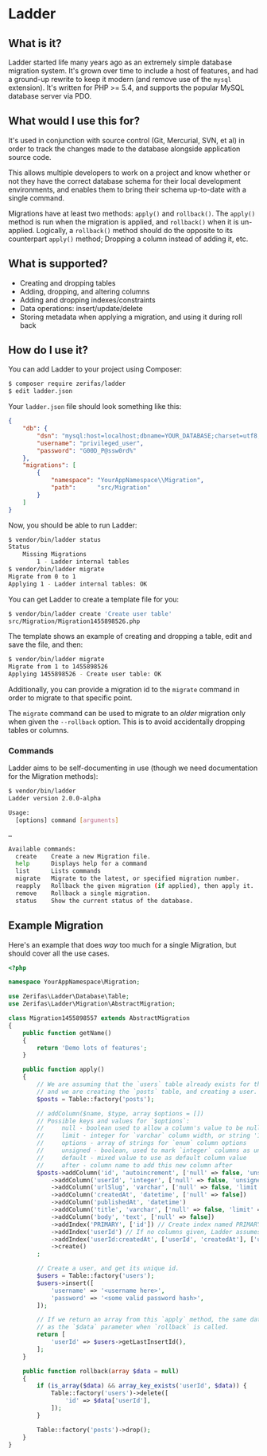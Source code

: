 # Ladder

## What is it?

Ladder started life many years ago as an extremely simple database migration system.
It's grown over time to include a host of features, and had a ground-up rewrite to keep
it modern (and remove use of the `mysql` extension). It's written for PHP >= 5.4, and
supports the popular MySQL database server via PDO.

## What would I use this for?

It's used in conjunction with source control (Git, Mercurial, SVN, et al) in order to
track the changes made to the database alongside application source code.

This allows multiple developers to work on a project and know whether or not they
have the correct database schema for their local development environments, and
enables them to bring their schema up-to-date with a single command.

Migrations have at least two methods: `apply()` and `rollback()`. The `apply()` method
is run when the migration is applied, and `rollback()` when it is un-applied.
Logically, a `rollback()` method should do the opposite to its counterpart `apply()`
method; Dropping a column instead of adding it, etc.

## What is supported?

* Creating and dropping tables
* Adding, dropping, and altering columns
* Adding and dropping indexes/constraints
* Data operations: insert/update/delete
* Storing metadata when applying a migration, and using it during roll back

## How do I use it?

You can add Ladder to your project using Composer:

```bash
$ composer require zerifas/ladder
$ edit ladder.json
```

Your `ladder.json` file should look something like this:

```json
{
    "db": {
        "dsn": "mysql:host=localhost;dbname=YOUR_DATABASE;charset=utf8;",
        "username": "privileged_user",
        "password": "G00D_P@ssw0rd%"
    },
    "migrations": [
        {
            "namespace": "YourAppNamespace\\Migration",
            "path":      "src/Migration"
        }
    ]
}
```

Now, you should be able to run Ladder:

```bash
$ vendor/bin/ladder status
Status
    Missing Migrations
        1 - Ladder internal tables
$ vendor/bin/ladder migrate
Migrate from 0 to 1
Applying 1 - Ladder internal tables: OK
```

You can get Ladder to create a template file for you:

```bash
$ vendor/bin/ladder create 'Create user table'
src/Migration/Migration1455898526.php
```

The template shows an example of creating and dropping a table, edit and save the file, and then:

```bash
$ vendor/bin/ladder migrate
Migrate from 1 to 1455898526
Applying 1455898526 - Create user table: OK
```

Additionally, you can provide a migration id to the `migrate` command in order to migrate to that specific point.

The `migrate` command can be used to migrate to an _older_ migration only when given the `--rollback` option. This is to avoid accidentally dropping tables or columns.

### Commands

Ladder aims to be self-documenting in use (though we need documentation for the Migration methods):

```bash
$ vendor/bin/ladder
Ladder version 2.0.0-alpha

Usage:
  [options] command [arguments]

…

Available commands:
  create    Create a new Migration file.
  help      Displays help for a command
  list      Lists commands
  migrate   Migrate to the latest, or specified migration number.
  reapply   Rollback the given migration (if applied), then apply it.
  remove    Rollback a single migration.
  status    Show the current status of the database.
```

## Example Migration

Here's an example that does _way_ too much for a single Migration, but should cover all the use cases.

```php
<?php

namespace YourAppNamespace\Migration;

use Zerifas\Ladder\Database\Table;
use Zerifas\Ladder\Migration\AbstractMigration;

class Migration1455898557 extends AbstractMigration
{
    public function getName()
    {
        return 'Demo lots of features';
    }

    public function apply()
    {
        // We are assuming that the `users` table already exists for this example,
        // and we are creating the `posts` table, and creating a user.
        $posts = Table::factory('posts');

        // addColumn($name, $type, array $options = [])
        // Possible keys and values for `$options`:
        //     null - boolean used to allow a column's value to be null, default: true
        //     limit - integer for `varchar` column width, or string '10, 3' for `float`/`double` column precision
        //     options - array of strings for `enum` column options
        //     unsigned - boolean, used to mark `integer` columns as unsigned, default: false
        //     default - mixed value to use as default column value
        //     after - column name to add this new column after
        $posts->addColumn('id', 'autoincrement', ['null' => false, 'unsigned' => true])
            ->addColumn('userId', 'integer', ['null' => false, 'unsigned' => true])
            ->addColumn('urlSlug', 'varchar', ['null' => false, 'limit' => 10])
            ->addColumn('createdAt', 'datetime', ['null' => false])
            ->addColumn('publishedAt', 'datetime')
            ->addColumn('title', 'varchar', ['null' => false, 'limit' => 128])
            ->addColumn('body', 'text', ['null' => false])
            ->addIndex('PRIMARY', ['id']) // Create index named PRIMARY, containing the `id` column
            ->addIndex('userId') // If no columns given, Ladder assumes the name is a column
            ->addIndex('userId:createdAt', ['userId', 'createdAt'], ['unique' => true]) // Custom name, specified columns, and unique
            ->create()
        ;

        // Create a user, and get its unique id.
        $users = Table::factory('users');
        $users->insert([
            'username' => '<username here>',
            'password' => '<some valid password hash>',
        ]);

        // If we return an array from this `apply` method, the same data will be supplied
        // as the `$data` parameter when `rollback` is called.
        return [
            'userId' => $users->getLastInsertId(),
        ];
    }

    public function rollback(array $data = null)
    {
        if (is_array($data) && array_key_exists('userId', $data)) {
            Table::factory('users')->delete([
                'id' => $data['userId'],
            ]);
        }

        Table::factory('posts')->drop();
    }
}
```
